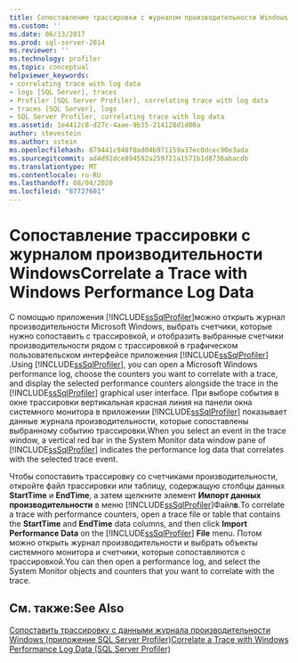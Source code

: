 ```yaml
---
title: Сопоставление трассировки с журналом производительности Windows | Документы Майкрософт
ms.custom: ''
ms.date: 06/13/2017
ms.prod: sql-server-2014
ms.reviewer: ''
ms.technology: profiler
ms.topic: conceptual
helpviewer_keywords:
- correlating trace with log data
- logs [SQL Server], traces
- Profiler [SQL Server Profiler], correlating trace with log data
- traces [SQL Server], logs
- SQL Server Profiler, correlating trace with log data
ms.assetid: 1e4412c8-d27c-4aae-9b35-214128d1d00a
author: stevestein
ms.author: sstein
ms.openlocfilehash: 879441c948f0ad04b971159a37ec0dcec90e3ada
ms.sourcegitcommit: ad4d92dce894592a259721a1571b1d8736abacdb
ms.translationtype: MT
ms.contentlocale: ru-RU
ms.lasthandoff: 08/04/2020
ms.locfileid: "87727601"
---
```

# <a name="correlate-a-trace-with-windows-performance-log-data"></a><span data-ttu-id="9b6a5-102">Сопоставление трассировки с журналом производительности Windows</span><span class="sxs-lookup"><span data-stu-id="9b6a5-102">Correlate a Trace with Windows Performance Log Data</span></span>
  <span data-ttu-id="9b6a5-103">С помощью приложения [!INCLUDE[ssSqlProfiler](../../includes/sssqlprofiler-md.md)]можно открыть журнал производительности Microsoft Windows, выбрать счетчики, которые нужно сопоставить с трассировкой, и отобразить выбранные счетчики производительности рядом с трассировкой в графическом пользовательском интерфейсе приложения [!INCLUDE[ssSqlProfiler](../../includes/sssqlprofiler-md.md)] .</span><span class="sxs-lookup"><span data-stu-id="9b6a5-103">Using [!INCLUDE[ssSqlProfiler](../../includes/sssqlprofiler-md.md)], you can open a Microsoft Windows performance log, choose the counters you want to correlate with a trace, and display the selected performance counters alongside the trace in the [!INCLUDE[ssSqlProfiler](../../includes/sssqlprofiler-md.md)] graphical user interface.</span></span> <span data-ttu-id="9b6a5-104">При выборе события в окне трассировки вертикальная красная линия на панели окна системного монитора в приложении [!INCLUDE[ssSqlProfiler](../../includes/sssqlprofiler-md.md)] показывает данные журнала производительности, которые сопоставлены выбранному событию трассировки.</span><span class="sxs-lookup"><span data-stu-id="9b6a5-104">When you select an event in the trace window, a vertical red bar in the System Monitor data window pane of [!INCLUDE[ssSqlProfiler](../../includes/sssqlprofiler-md.md)] indicates the performance log data that correlates with the selected trace event.</span></span>  
  
 <span data-ttu-id="9b6a5-105">Чтобы сопоставить трассировку со счетчиками производительности, откройте файл трассировки или таблицу, содержащую столбцы данных **StartTime** и **EndTime**, а затем щелкните элемент **Импорт данных производительности** в меню [!INCLUDE[ssSqlProfiler](../../includes/sssqlprofiler-md.md)]Файл**в**.</span><span class="sxs-lookup"><span data-stu-id="9b6a5-105">To correlate a trace with performance counters, open a trace file or table that contains the **StartTime** and **EndTime** data columns, and then click **Import Performance Data** on the [!INCLUDE[ssSqlProfiler](../../includes/sssqlprofiler-md.md)] **File** menu.</span></span> <span data-ttu-id="9b6a5-106">Потом можно открыть журнал производительности и выбрать объекты системного монитора и счетчики, которые сопоставляются с трассировкой.</span><span class="sxs-lookup"><span data-stu-id="9b6a5-106">You can then open a performance log, and select the System Monitor objects and counters that you want to correlate with the trace.</span></span>  
  
## <a name="see-also"></a><span data-ttu-id="9b6a5-107">См. также:</span><span class="sxs-lookup"><span data-stu-id="9b6a5-107">See Also</span></span>  
 [<span data-ttu-id="9b6a5-108">Сопоставить трассировку с данными журнала производительности Windows (приложение SQL Server Profiler)</span><span class="sxs-lookup"><span data-stu-id="9b6a5-108">Correlate a Trace with Windows Performance Log Data &#40;SQL Server Profiler&#41;</span></span>](correlate-a-trace-with-windows-performance-log-data.md)  
  
  

